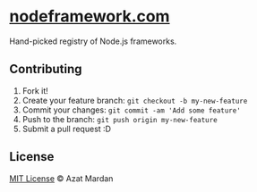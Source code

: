 [nodeframework.com](http://nodeframework.com)
=============

Hand-picked registry of Node.js frameworks.

## Contributing
 
1. Fork it!
2. Create your feature branch: `git checkout -b my-new-feature`
3. Commit your changes: `git commit -am 'Add some feature'`
4. Push to the branch: `git push origin my-new-feature`
5. Submit a pull request :D

## License
[MIT License](https://github.com/aza-co/nodeframework/blob/master/LICENSE) © Azat Mardan
